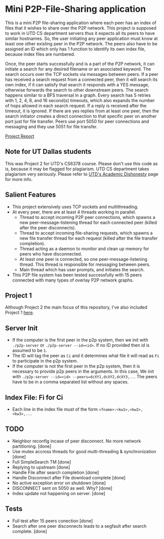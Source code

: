 # Mini P2P-File-Sharing application

This is a mini P2P file-sharing application where each peer has an index of files that it wishes to share over the P2P network. This project is supposed to work in UTD CS department servers thus it expects all its peers to have similar hostnames. So, the user initiating any peer application must know at least one other existing peer in the P2P network. The peers also have to be assigned an ID which only has 1 function to identify its own index file, because index files are numbered.

Once, the peer starts successfully and is a part of the P2P network, it can initiate a search for any desired filename or an associated keyword. The search occurs over the TCP sockets via messages between peers. If a peer has received a search request from a connected peer, then it will search its own index, if it can satisfy that search it responds with a YES message, otherwise forwards the search to other downstream peers. The search happens similar to a BFS traversal in a graph. Every search has 5 retries with 1, 2, 4, 8, and 16 second(s) timeouts, which also expands the number of hops allowed in each search request. If a reply is received after the timeout, it is ignored. If there are yes replies from at least one peer, then the search initiator creates a direct connection to that specific peer on another port just for file transfer. Peers use port 5050 for peer connections and messaging and they use 5051 for file transfer.

[Project Report](./REPORT.md)

## Note for UT Dallas students

This was Project 2 for UTD's CS6378 course.
Please don't use this code as is, because it may be flagged for plagiarism. UTD CS department takes plagiarism very seriously.
Please refer to [UTD's Academic Dishonesty](https://conduct.utdallas.edu/dishonesty) page for more info.

## Salient Features

- This project extensively uses TCP sockets and multithreading.
- At every peer, there are at least 4 threads working in parallel.
  - Thread to accept incoming P2P peer connections, which spawns a new peer-message-listening thread for each connected peer (killed after the peer disconnects).
  - Thread to accept incoming file-sharing requests, which spawns a new file transfer thread for each request (killed after the file transfer completion).
  - Thread acting as a daemon to monitor and clean up memory for peers who have disconnected.
  - At least one peer is connected, so one peer-message-listening thread. This thread is responsible for messaging between peers.
  - Main thread which has user prompts, and initiates the search.
- This P2P file system has been tested successfully with 15 peers connected with many types of overlay P2P network graphs.

## Project 1

Although Project 2 the main focus of this repository, I've also included Project 1 [here](./project1/).

## Server Init

- If the computer is the first peer in the p2p system, then we init with `./p2p-server` or `./p2p-server --id=<id>`. If no ID provided then id is assumed to be `1`.
- The ID will tag the peer as `Ci` and it determines what file it will read as `Fi` to participate in the p2p system.
- If the computer is not the first peer in the p2p system, then it is necessary to provide p2p peers in the arguments. In this case, We init with `./p2p-server --id=<id> --peers=dcXY1,dcXY2,dcXY3,..`. The peers have to be in a comma separated list without any spaces.

## Index File: Fi for Ci

- Each line in the index file must of the form `<fname>:<kw1>,<kw2>,<kw3>,...`

## TODO

- Neighbor reconfig incase of peer disconnect. No more network partitioning. [done]
- Use mutex accross threads for good multi-threading & synchronization [done]
- Full SimpleSearch TM [done]
- Replying to upstream [done]
- Handle File after search completion [done]
- Handle Disconnect after File download complete [done]
- No active exception error on shutdown [done]
- DISCONNECT sent on 5050 as well. Why? [done]
- Index update not happening on server. [done]

## Tests

- Full test after 15 peers conection [done]
- Search after one peer disconnects leads to a segfault after search complete. [done]
